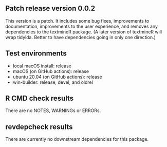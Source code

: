## Patch release version 0.0.2
This version is a patch. It includes some bug fixes, improvements to documentation,
improvements to the user experience, and removes any dependencies to the textmineR
package. (A later version of textmineR will wrap tidylda. Better to have
dependencies going in only one direction.)

## Test environments
* local macOS install: release
* macOS (on GitHub actions): release
* ubuntu 20.04 (on GitHub actions): release
* win-builder: release, devel, and oldrel

## R CMD check results
There are no NOTES, WARNINGs or ERRORs.

## revdepcheck results
There are currently no downstream dependencies for this package.